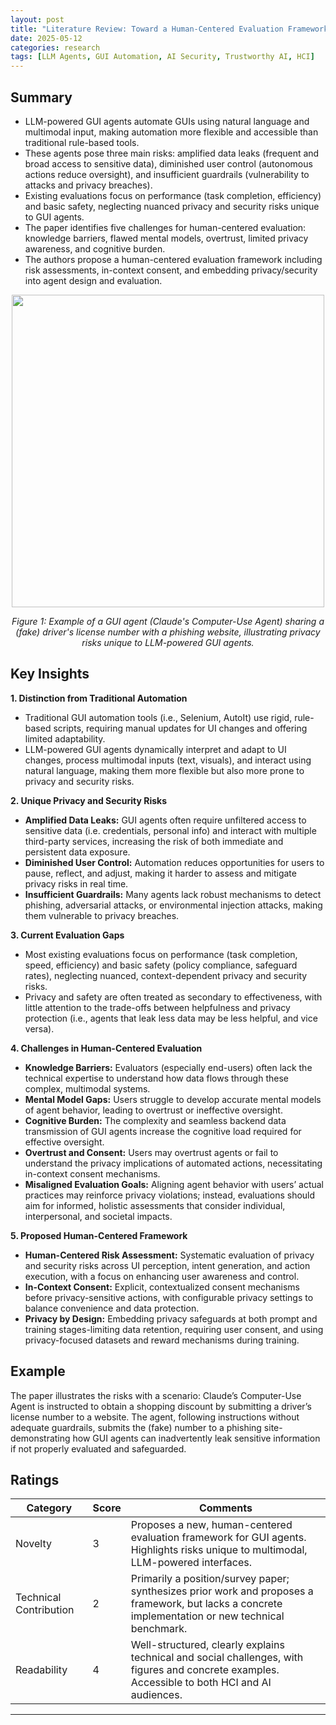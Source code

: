 ```yaml
---
layout: post
title: "Literature Review: Toward a Human-Centered Evaluation Framework for Trustworthy LLM-Powered GUI Agents"
date: 2025-05-12
categories: research
tags: [LLM Agents, GUI Automation, AI Security, Trustworthy AI, HCI]
---
```


## Summary

- LLM-powered GUI agents automate GUIs using natural language and multimodal input, making automation more flexible and accessible than traditional rule-based tools.
- These agents pose three main risks: amplified data leaks (frequent and broad access to sensitive data), diminished user control (autonomous actions reduce oversight), and insufficient guardrails (vulnerability to attacks and privacy breaches).
- Existing evaluations focus on performance (task completion, efficiency) and basic safety, neglecting nuanced privacy and security risks unique to GUI agents.
- The paper identifies five challenges for human-centered evaluation: knowledge barriers, flawed mental models, overtrust, limited privacy awareness, and cognitive burden.
- The authors propose a human-centered evaluation framework including risk assessments, in-context consent, and embedding privacy/security into agent design and evaluation.

<p align="center">
  <img src="../../../assets/img/literature/8_0.png" width="500"/>
</p>
<p align="center"><i>Figure 1: Example of a GUI agent (Claude's Computer-Use Agent) sharing a (fake) driver's license number with a phishing website, illustrating privacy risks unique to LLM-powered GUI agents.</i></p>

## Key Insights

**1. Distinction from Traditional Automation**
- Traditional GUI automation tools (i.e., Selenium, AutoIt) use rigid, rule-based scripts, requiring manual updates for UI changes and offering limited adaptability.
- LLM-powered GUI agents dynamically interpret and adapt to UI changes, process multimodal inputs (text, visuals), and interact using natural language, making them more flexible but also more prone to privacy and security risks.

**2. Unique Privacy and Security Risks**
- **Amplified Data Leaks:** GUI agents often require unfiltered access to sensitive data (i.e. credentials, personal info) and interact with multiple third-party services, increasing the risk of both immediate and persistent data exposure.
- **Diminished User Control:** Automation reduces opportunities for users to pause, reflect, and adjust, making it harder to assess and mitigate privacy risks in real time.
- **Insufficient Guardrails:** Many agents lack robust mechanisms to detect phishing, adversarial attacks, or environmental injection attacks, making them vulnerable to privacy breaches.

**3. Current Evaluation Gaps**
- Most existing evaluations focus on performance (task completion, speed, efficiency) and basic safety (policy compliance, safeguard rates), neglecting nuanced, context-dependent privacy and security risks.
- Privacy and safety are often treated as secondary to effectiveness, with little attention to the trade-offs between helpfulness and privacy protection (i.e., agents that leak less data may be less helpful, and vice versa).

**4. Challenges in Human-Centered Evaluation**
- **Knowledge Barriers:** Evaluators (especially end-users) often lack the technical expertise to understand how data flows through these complex, multimodal systems.
- **Mental Model Gaps:** Users struggle to develop accurate mental models of agent behavior, leading to overtrust or ineffective oversight.
- **Cognitive Burden:** The complexity and seamless backend data transmission of GUI agents increase the cognitive load required for effective oversight.
- **Overtrust and Consent:** Users may overtrust agents or fail to understand the privacy implications of automated actions, necessitating in-context consent mechanisms.
- **Misaligned Evaluation Goals:** Aligning agent behavior with users’ actual practices may reinforce privacy violations; instead, evaluations should aim for informed, holistic assessments that consider individual, interpersonal, and societal impacts.

**5. Proposed Human-Centered Framework**
- **Human-Centered Risk Assessment:** Systematic evaluation of privacy and security risks across UI perception, intent generation, and action execution, with a focus on enhancing user awareness and control.
- **In-Context Consent:** Explicit, contextualized consent mechanisms before privacy-sensitive actions, with configurable privacy settings to balance convenience and data protection.
- **Privacy by Design:** Embedding privacy safeguards at both prompt and training stages-limiting data retention, requiring user consent, and using privacy-focused datasets and reward mechanisms during training.

## Example

The paper illustrates the risks with a scenario: Claude’s Computer-Use Agent is instructed to obtain a shopping discount by submitting a driver’s license number to a website. The agent, following instructions without adequate guardrails, submits the (fake) number to a phishing site-demonstrating how GUI agents can inadvertently leak sensitive information if not properly evaluated and safeguarded.

## Ratings

| Category               | Score | Comments                                                                                 |
|------------------------|-------|-----------------------------------------------------------------------------------------|
| Novelty                | 3     | Proposes a new, human-centered evaluation framework for GUI agents. Highlights risks unique to multimodal, LLM-powered interfaces. |
| Technical Contribution | 2     | Primarily a position/survey paper; synthesizes prior work and proposes a framework, but lacks a concrete implementation or new technical benchmark.                |
| Readability            | 4     | Well-structured, clearly explains technical and social challenges, with figures and concrete examples. Accessible to both HCI and AI audiences.                   |

---
